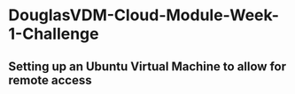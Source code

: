 # DouglasVDM-Cloud-Module-Week-1-Challenge

## Setting up an Ubuntu Virtual Machine to allow for remote access
